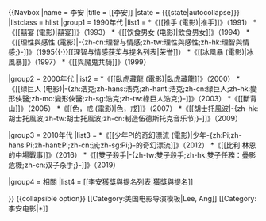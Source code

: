 {{Navbox
|name = 李安
|title = [[李安]]
|state = {{{state|autocollapse}}}
|listclass = hlist
|group1 = 1990年代
|list1 =
*《[[推手 (電影)|推手]]》（1991）
*《[[囍宴 (電影)|囍宴]]》（1993）
*《[[饮食男女 (电影)|飲食男女]]》（1994）
*《[[理性與感性 (電影)|-{zh-cn:理智与情感;zh-tw:理性與感性;zh-hk:理智與情感;}-]]》（1995{{·}}[[理智与情感获奖与提名列表|荣誉]]）
*《[[冰風暴 (電影)|冰風暴]]》（1997）
*《[[與魔鬼共騎]]》（1999）

|group2 = 2000年代
|list2 = 
*《[[臥虎藏龍 (電影)|臥虎藏龍]]》（2000）
*《[[绿巨人 (电影)|-{zh:浩克;zh-hans:浩克;zh-hant:浩克;zh-cn:绿巨人;zh-hk:變形俠醫;zh-mo:變形俠醫;zh-sg:浩克;zh-tw:綠巨人浩克;}-]]》（2003）
*《[[斷背山]]》（2005）
*《[[色，戒 (電影)|色，戒]]》（2007）
*《[[胡士托風波|-{zh-hk:胡士托風波;zh-tw:胡士托風波;zh-cn:制造伍德斯托克音乐节;}-]]》（2009）

|group3 = 2010年代
|list3 = 
*《[[少年PI的奇幻漂流 (電影)|少年-{zh:Pi;zh-hans:Pi;zh-hant:Pi;zh-cn:派;zh-sg:Pi;}-的奇幻漂流]]》（2012）
*《[[比利·林恩的中場戰事]]》（2016）
*《[[雙子殺手|-{zh-tw:雙子殺手;zh-hk:雙子任務：疊影危機;zh-cn:双子杀手;}-]]》（2019）

|group4 = 相關
|list4 = [[李安獲獎與提名列表|獲獎與提名]]

}}<noinclude>
{{collapsible option}}
[[Category:美国电影导演模板|Lee, Ang]]
[[Category:李安电影|*]]
</noinclude>